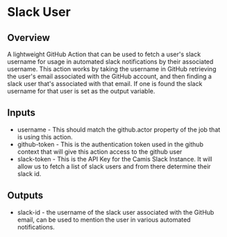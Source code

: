 # Slack User
## Overview
A lightweight GitHub Action that can be used to fetch a user's slack username for usage in automated slack notifications by their associated username. This action works by taking the username in GitHub retrieving the user's email associated with the GitHub account, and then finding a slack user that's associated with that email. If one is found the slack username for that user is set as the output variable.

## Inputs
* username - This should match the github.actor property of the job that is using this action.
* github-token - This is the authentication token used in the github context that will give this action access to the github user
* slack-token - This is the API Key for the Camis Slack Instance. It will allow us to fetch a list of slack users and from there determine their slack id.

## Outputs
* slack-id - the username of the slack user associated with the GitHub email, can be used to mention the user in various automated notifications.